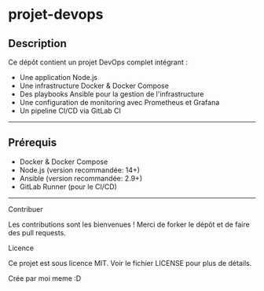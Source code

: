 # projet-devops

## Description

Ce dépôt contient un projet DevOps complet intégrant :
- Une application Node.js
- Une infrastructure Docker & Docker Compose
- Des playbooks Ansible pour la gestion de l'infrastructure
- Une configuration de monitoring avec Prometheus et Grafana
- Un pipeline CI/CD via GitLab CI

---


## Prérequis

- Docker & Docker Compose
- Node.js (version recommandée: 14+)
- Ansible (version recommandée: 2.9+)
- GitLab Runner (pour le CI/CD)

---

Contribuer

Les contributions sont les bienvenues !
Merci de forker le dépôt et de faire des pull requests.

Licence

Ce projet est sous licence MIT. Voir le fichier LICENSE pour plus de détails.

Crée par moi meme :D
